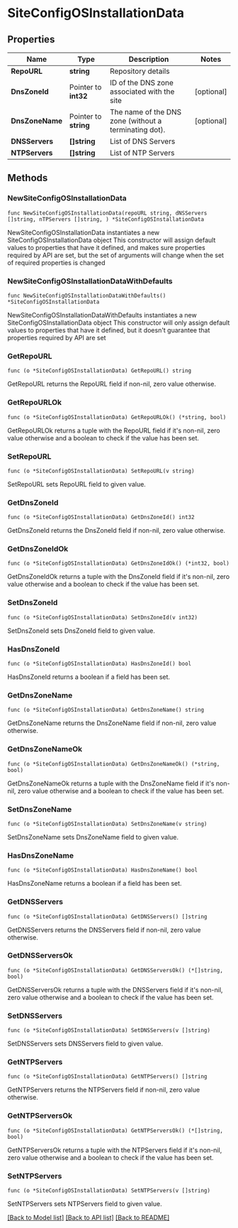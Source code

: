 # SiteConfigOSInstallationData

## Properties

Name | Type | Description | Notes
------------ | ------------- | ------------- | -------------
**RepoURL** | **string** | Repository details | 
**DnsZoneId** | Pointer to **int32** | ID of the DNS zone associated with the site | [optional] 
**DnsZoneName** | Pointer to **string** | The name of the DNS zone (without a terminating dot). | [optional] 
**DNSServers** | **[]string** | List of DNS Servers | 
**NTPServers** | **[]string** | List of NTP Servers | 

## Methods

### NewSiteConfigOSInstallationData

`func NewSiteConfigOSInstallationData(repoURL string, dNSServers []string, nTPServers []string, ) *SiteConfigOSInstallationData`

NewSiteConfigOSInstallationData instantiates a new SiteConfigOSInstallationData object
This constructor will assign default values to properties that have it defined,
and makes sure properties required by API are set, but the set of arguments
will change when the set of required properties is changed

### NewSiteConfigOSInstallationDataWithDefaults

`func NewSiteConfigOSInstallationDataWithDefaults() *SiteConfigOSInstallationData`

NewSiteConfigOSInstallationDataWithDefaults instantiates a new SiteConfigOSInstallationData object
This constructor will only assign default values to properties that have it defined,
but it doesn't guarantee that properties required by API are set

### GetRepoURL

`func (o *SiteConfigOSInstallationData) GetRepoURL() string`

GetRepoURL returns the RepoURL field if non-nil, zero value otherwise.

### GetRepoURLOk

`func (o *SiteConfigOSInstallationData) GetRepoURLOk() (*string, bool)`

GetRepoURLOk returns a tuple with the RepoURL field if it's non-nil, zero value otherwise
and a boolean to check if the value has been set.

### SetRepoURL

`func (o *SiteConfigOSInstallationData) SetRepoURL(v string)`

SetRepoURL sets RepoURL field to given value.


### GetDnsZoneId

`func (o *SiteConfigOSInstallationData) GetDnsZoneId() int32`

GetDnsZoneId returns the DnsZoneId field if non-nil, zero value otherwise.

### GetDnsZoneIdOk

`func (o *SiteConfigOSInstallationData) GetDnsZoneIdOk() (*int32, bool)`

GetDnsZoneIdOk returns a tuple with the DnsZoneId field if it's non-nil, zero value otherwise
and a boolean to check if the value has been set.

### SetDnsZoneId

`func (o *SiteConfigOSInstallationData) SetDnsZoneId(v int32)`

SetDnsZoneId sets DnsZoneId field to given value.

### HasDnsZoneId

`func (o *SiteConfigOSInstallationData) HasDnsZoneId() bool`

HasDnsZoneId returns a boolean if a field has been set.

### GetDnsZoneName

`func (o *SiteConfigOSInstallationData) GetDnsZoneName() string`

GetDnsZoneName returns the DnsZoneName field if non-nil, zero value otherwise.

### GetDnsZoneNameOk

`func (o *SiteConfigOSInstallationData) GetDnsZoneNameOk() (*string, bool)`

GetDnsZoneNameOk returns a tuple with the DnsZoneName field if it's non-nil, zero value otherwise
and a boolean to check if the value has been set.

### SetDnsZoneName

`func (o *SiteConfigOSInstallationData) SetDnsZoneName(v string)`

SetDnsZoneName sets DnsZoneName field to given value.

### HasDnsZoneName

`func (o *SiteConfigOSInstallationData) HasDnsZoneName() bool`

HasDnsZoneName returns a boolean if a field has been set.

### GetDNSServers

`func (o *SiteConfigOSInstallationData) GetDNSServers() []string`

GetDNSServers returns the DNSServers field if non-nil, zero value otherwise.

### GetDNSServersOk

`func (o *SiteConfigOSInstallationData) GetDNSServersOk() (*[]string, bool)`

GetDNSServersOk returns a tuple with the DNSServers field if it's non-nil, zero value otherwise
and a boolean to check if the value has been set.

### SetDNSServers

`func (o *SiteConfigOSInstallationData) SetDNSServers(v []string)`

SetDNSServers sets DNSServers field to given value.


### GetNTPServers

`func (o *SiteConfigOSInstallationData) GetNTPServers() []string`

GetNTPServers returns the NTPServers field if non-nil, zero value otherwise.

### GetNTPServersOk

`func (o *SiteConfigOSInstallationData) GetNTPServersOk() (*[]string, bool)`

GetNTPServersOk returns a tuple with the NTPServers field if it's non-nil, zero value otherwise
and a boolean to check if the value has been set.

### SetNTPServers

`func (o *SiteConfigOSInstallationData) SetNTPServers(v []string)`

SetNTPServers sets NTPServers field to given value.



[[Back to Model list]](../README.md#documentation-for-models) [[Back to API list]](../README.md#documentation-for-api-endpoints) [[Back to README]](../README.md)


